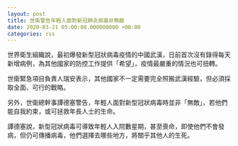 ```yaml
---
layout: post
title: 世衛警告年輕人面對新冠肺炎病毒非無敵
date: 2020-03-21 05:00:08.000000000 +08:00
categories: rss
---
```


世界衛生組織說，最初爆發新型冠狀病毒疫情的中國武漢，日前首次沒有錄得每天新增病例，為其他國家的防控工作提供「希望」，疫情最嚴重的情況也可扭轉。

世衛緊急項目負責人瑞安表示，其他國家不一定需要完全照搬武漢經驗，但必須採取全面、可行的戰略。

另外，世衛總幹事譚德塞警告，年輕人面對新型冠狀病毒時並非「無敵」，若他們能自我約束，或可拯救年長人士的生命。

譚德塞說，新型冠狀病毒可導致年輕人入院數星期，甚至喪命，即使他們不會發病，但仍可傳播病毒，他們選擇去哪些地方，將關乎其他人的生死。
